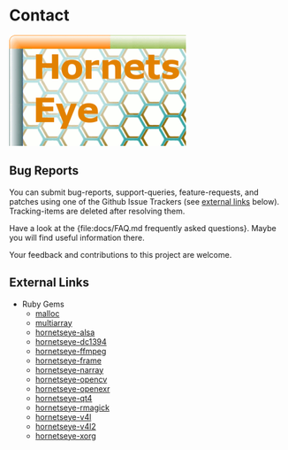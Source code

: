 Contact
=======

![Hornetseye logo](images/hornetseye.png)

Bug Reports
-----------

You can submit bug-reports, support-queries, feature-requests, and patches using one of the Github Issue Trackers (see [external links](#External_Links) below). Tracking-items are deleted after resolving them.

Have a look at the {file:docs/FAQ.md frequently asked questions}. Maybe you will find useful information there.

Your feedback and contributions to this project are welcome.

External Links
--------------

* Ruby Gems
    * [malloc](http://github.com/wedesoft/malloc/issues)
    * [multiarray](http://github.com/wedesoft/multiarray/issues)
    * [hornetseye-alsa](http://github.com/wedesoft/hornetseye-alsa/issues)
    * [hornetseye-dc1394](http://github.com/wedesoft/hornetseye-dc1394/issues)
    * [hornetseye-ffmpeg](http://github.com/wedesoft/hornetseye-ffmpeg/issues)
    * [hornetseye-frame](http://github.com/wedesoft/hornetseye-frame/issues)
    * [hornetseye-narray](http://github.com/wedesoft/hornetseye-narray/issues)
    * [hornetseye-opencv](http://github.com/wedesoft/hornetseye-opencv/issues)
    * [hornetseye-openexr](http://github.com/wedesoft/hornetseye-openexr/issues)
    * [hornetseye-qt4](http://github.com/wedesoft/hornetseye-qt4/issues)
    * [hornetseye-rmagick](http://github.com/wedesoft/hornetseye-rmagick/issues)
    * [hornetseye-v4l](http://github.com/wedesoft/hornetseye-v4l/issues)
    * [hornetseye-v4l2](http://github.com/wedesoft/hornetseye-v4l2/issues)
    * [hornetseye-xorg](http://github.com/wedesoft/hornetseye-xorg/issues)

